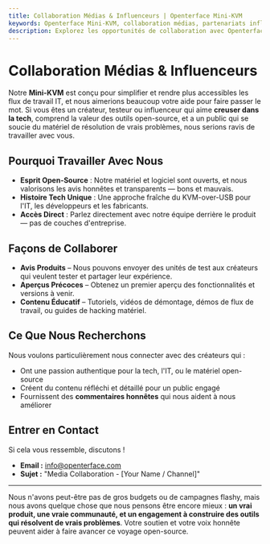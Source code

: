 ```yaml
---
title: Collaboration Médias & Influenceurs | Openterface Mini-KVM
keywords: Openterface Mini-KVM, collaboration médias, partenariats influenceurs, avis produits, technologie open-source
description: Explorez les opportunités de collaboration avec Openterface. Nous recherchons des créateurs tech et des testeurs qui partagent notre passion pour le matériel open-source et les outils de résolution de problèmes.
---
```


# Collaboration Médias & Influenceurs

Notre **Mini-KVM** est conçu pour simplifier et rendre plus accessibles les flux de travail IT, et nous aimerions beaucoup votre aide pour faire passer le mot. Si vous êtes un créateur, testeur ou influenceur qui aime **creuser dans la tech**, comprend la valeur des outils open-source, et a un public qui se soucie du matériel de résolution de vrais problèmes, nous serions ravis de travailler avec vous.

## Pourquoi Travailler Avec Nous

- **Esprit Open-Source** : Notre matériel et logiciel sont ouverts, et nous valorisons les avis honnêtes et transparents — bons et mauvais.
- **Histoire Tech Unique** : Une approche fraîche du KVM-over-USB pour l'IT, les développeurs et les fabricants.
- **Accès Direct** : Parlez directement avec notre équipe derrière le produit — pas de couches d'entreprise.

## Façons de Collaborer

- **Avis Produits** – Nous pouvons envoyer des unités de test aux créateurs qui veulent tester et partager leur expérience.
- **Aperçus Précoces** – Obtenez un premier aperçu des fonctionnalités et versions à venir.
- **Contenu Éducatif** – Tutoriels, vidéos de démontage, démos de flux de travail, ou guides de hacking matériel.

## Ce Que Nous Recherchons

Nous voulons particulièrement nous connecter avec des créateurs qui :

- Ont une passion authentique pour la tech, l'IT, ou le matériel open-source
- Créent du contenu réfléchi et détaillé pour un public engagé
- Fournissent des **commentaires honnêtes** qui nous aident à nous améliorer

## Entrer en Contact

Si cela vous ressemble, discutons !

- **Email :** [info@openterface.com](mailto:info@openterface.com)
- **Sujet :** "Media Collaboration - [Your Name / Channel]"

---

Nous n'avons peut-être pas de gros budgets ou de campagnes flashy, mais nous avons quelque chose que nous pensons être encore mieux : **un vrai produit, une vraie communauté, et un engagement à construire des outils qui résolvent de vrais problèmes**.
Votre soutien et votre voix honnête peuvent aider à faire avancer ce voyage open-source.
